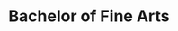 ---
title: Bachelor of Fine Arts
organization: Academy of Art University
organizationUrl: https://www.academyart.edu/
location: San Francisco, CA
start: 2014-01-30
end: 2016-08-14
---